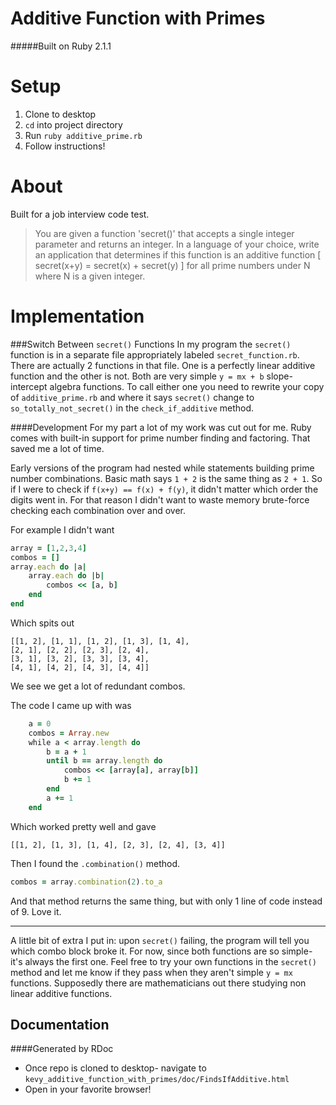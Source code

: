 Additive Function with Primes
=================================

#####Built on Ruby 2.1.1

Setup
=======

1. Clone to desktop
2. `cd` into project directory
3. Run `ruby additive_prime.rb`
4. Follow instructions!

About
=========
Built for a job interview code test. 

> You are given a function 'secret()' that accepts a single integer parameter and returns an integer. In a language of your choice, write an application that determines if this function is an additive function [ secret(x+y) = secret(x) + secret(y) ] for all prime numbers under N where N is a given integer.

Implementation
==========
###Switch Between `secret()` Functions
In my program the `secret()` function is in a separate file appropriately labeled `secret_function.rb`.  There are actually 2 functions in that file. One is a perfectly linear additive function and the other is not. Both are very simple `y = mx + b` slope-intercept algebra functions. To call either one you need to rewrite your copy of `additive_prime.rb` and where it says `secret()` change to `so_totally_not_secret()` in the `check_if_additive` method.

####Development
For my part a lot of my work was cut out for me. Ruby comes with built-in support for prime number finding and factoring. That saved me a lot of time. 

Early versions of the program had nested while statements building prime number combinations. Basic math says `1 + 2` is the same thing as `2 + 1`. So if I were to check if `f(x+y) == f(x) + f(y)`, it didn't matter which order the digits went in. For that reason I didn't want to waste memory brute-force checking each combination over and over. 

For example I didn't want
```ruby
array = [1,2,3,4]
combos = []
array.each do |a|
	array.each do |b|
		combos << [a, b]
	end
end
```
Which spits out
```
[[1, 2], [1, 1], [1, 2], [1, 3], [1, 4], 
[2, 1], [2, 2], [2, 3], [2, 4], 
[3, 1], [3, 2], [3, 3], [3, 4], 
[4, 1], [4, 2], [4, 3], [4, 4]]
```
We see we get a lot of redundant combos.

The code I came up with was
```ruby
	a = 0
	combos = Array.new
	while a < array.length do
		b = a + 1
		until b == array.length do
			combos << [array[a], array[b]]
			b += 1
		end
		a += 1
	end
```

Which worked pretty well and gave
```
[[1, 2], [1, 3], [1, 4], [2, 3], [2, 4], [3, 4]]
```

Then I found the `.combination()` method. 

```ruby
combos = array.combination(2).to_a
```
And that method returns the same thing, but with only 1 line of code instead of 9. Love it.

-------

A little bit of extra I put in: upon `secret()` failing, the program will tell you which combo block broke it. For now, since both functions are so simple- it's always the first one. Feel free to try your own functions in the `secret()` method and let me know if they pass when they aren't simple `y = mx` functions. Supposedly there are mathematicians out there studying non linear additive functions.

Documentation
-----------
####Generated by RDoc
- Once repo is cloned to desktop- navigate to `kevy_additive_function_with_primes/doc/FindsIfAdditive.html`
- Open in your favorite browser!